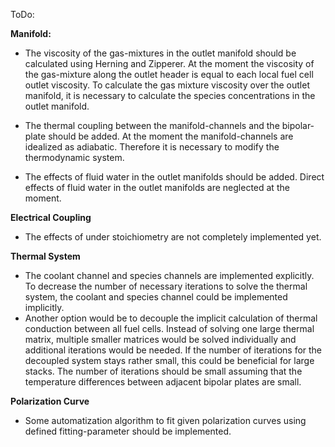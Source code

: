 ToDo:

**Manifold:**
-   The viscosity of the gas-mixtures in the outlet manifold should be 
    calculated using Herning and Zipperer. At the moment the viscosity of the
    gas-mixture along the outlet header is equal to each local fuel cell 
    outlet viscosity. To calculate the gas mixture viscosity over the outlet 
    manifold, it is necessary to calculate the species concentrations in the 
    outlet manifold.

-   The thermal coupling between the manifold-channels and the bipolar-plate 
    should be added. At the moment the manifold-channels are idealized as 
    adiabatic. Therefore it is necessary to modify the thermodynamic system.
 
-   The effects of fluid water in the outlet manifolds should be added. 
    Direct effects of fluid water in the outlet manifolds are neglected at 
    the moment.
 
**Electrical Coupling**
-   The effects of under stoichiometry are not completely implemented yet.
 
**Thermal System**
-   The coolant channel and species channels are implemented explicitly. To 
    decrease the number of necessary iterations to solve the thermal system, 
    the coolant and species channel could be implemented implicitly.
-   Another option would be to decouple the implicit calculation of thermal 
    conduction between all fuel cells. Instead of solving one large thermal 
    matrix, multiple smaller matrices would be solved individually and
    additional iterations would be needed. If the number of iterations for 
    the decoupled system stays rather small, this could be beneficial for 
    large stacks. The number of iterations should be small assuming that the 
    temperature differences between adjacent bipolar plates are small. 
  
**Polarization Curve**
-   Some automatization algorithm to fit given polarization curves
    using defined fitting-parameter should be implemented.
